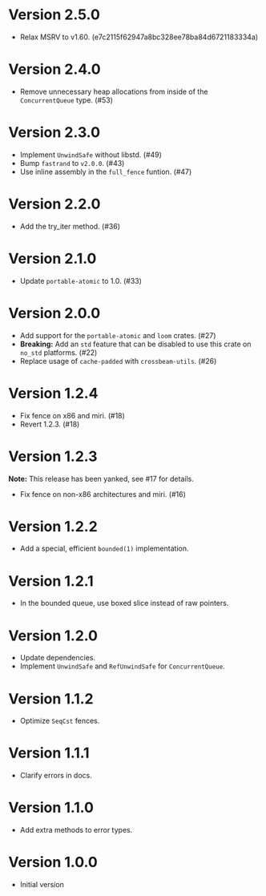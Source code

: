 # Version 2.5.0

- Relax MSRV to v1.60. (e7c2115f62947a8bc328ee78ba84d6721183334a)

# Version 2.4.0

- Remove unnecessary heap allocations from inside of the `ConcurrentQueue` type. (#53)

# Version 2.3.0

- Implement `UnwindSafe` without libstd. (#49)
- Bump `fastrand` to `v2.0.0`. (#43)
- Use inline assembly in the `full_fence` funtion. (#47)

# Version 2.2.0

- Add the try_iter method. (#36)

# Version 2.1.0

- Update `portable-atomic` to 1.0. (#33)

# Version 2.0.0

- Add support for the `portable-atomic` and `loom` crates. (#27)
- **Breaking:** Add an `std` feature that can be disabled to use this crate on `no_std` platforms. (#22)
- Replace usage of `cache-padded` with `crossbeam-utils`. (#26)

# Version 1.2.4

- Fix fence on x86 and miri. (#18)
- Revert 1.2.3. (#18)

# Version 1.2.3

**Note:** This release has been yanked, see #17 for details.

- Fix fence on non-x86 architectures and miri. (#16)

# Version 1.2.2

- Add a special, efficient `bounded(1)` implementation.

# Version 1.2.1

- In the bounded queue, use boxed slice instead of raw pointers.

# Version 1.2.0

- Update dependencies.
- Implement `UnwindSafe` and `RefUnwindSafe` for `ConcurrentQueue`.

# Version 1.1.2

- Optimize `SeqCst` fences.

# Version 1.1.1

- Clarify errors in docs.

# Version 1.1.0

- Add extra methods to error types.

# Version 1.0.0

- Initial version
